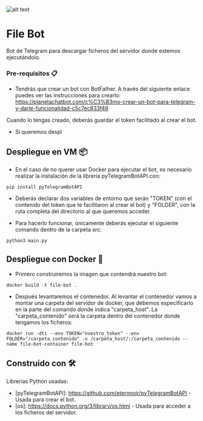 ![alt text](https://fwhibbit.es/wp-content/uploads/2018/04/botfather-900x444.jpg) 

# File Bot
Bot de Telegram para descargar ficheros del servidor donde estemos ejecutándolo.

### Pre-requisitos 📋

* Tendrás que crear un bot con BotFather. A través del siguiente enlace puedes ver las instrucciones para crearlo:
https://planetachatbot.com/c%C3%B3mo-crear-un-bot-para-telegram-y-darle-funcionalidad-c5c7ec833f49

Cuando lo tengas creado, deberás guardar el token facilitado al crear el bot.



* Si queremos despl

## Despliegue en VM 📦
* En el caso de no querer usar Docker para ejecutar el bot, es necesario realizar la instalación de la librería pyTelegramBotAPI con:
```
pip install pyTelegramBotAPI
```

* Deberás declarar dos variables de entorno que serán "TOKEN" (con el contenido del token que te facilitaron al crear el bot) y "FOLDER", con la ruta completa del directorio al que queremos acceder.

* Para hacerlo funcionar, únicamente deberás ejecutar el siguiente comando dentro de la carpeta src:
```
python3 main.py
```

## Despliegue con Docker :whale:

* Primero construiremos la imagen que contendrá nuestro bot:
```
docker build -t file-bot .
```

* Después levantaremos el contenedor. Al levantar el contenedor vamos a montar una carpeta del servidor de docker, que debemos especificarlo en la parte del comando donde indica "carpeta_host". La "carpeta_contenido" será la carpeta dentro del contenedor donde tengamos los ficheros:
```
docker run -dti --env TOKEN="nuestro_token" --env FOLDER="/carpeta_contenido" -v /carpeta_host/:/carpeta_contenido --name file-bot-container file-bot 
```

## Construido con 🛠️
Librerías Python usadas:
* [pyTelegramBotAPI]: https://github.com/eternnoir/pyTelegramBotAPI - Usada para crear el bot.
* [os]: https://docs.python.org/3/library/os.html - Usada para acceder a los ficheros del servidor.